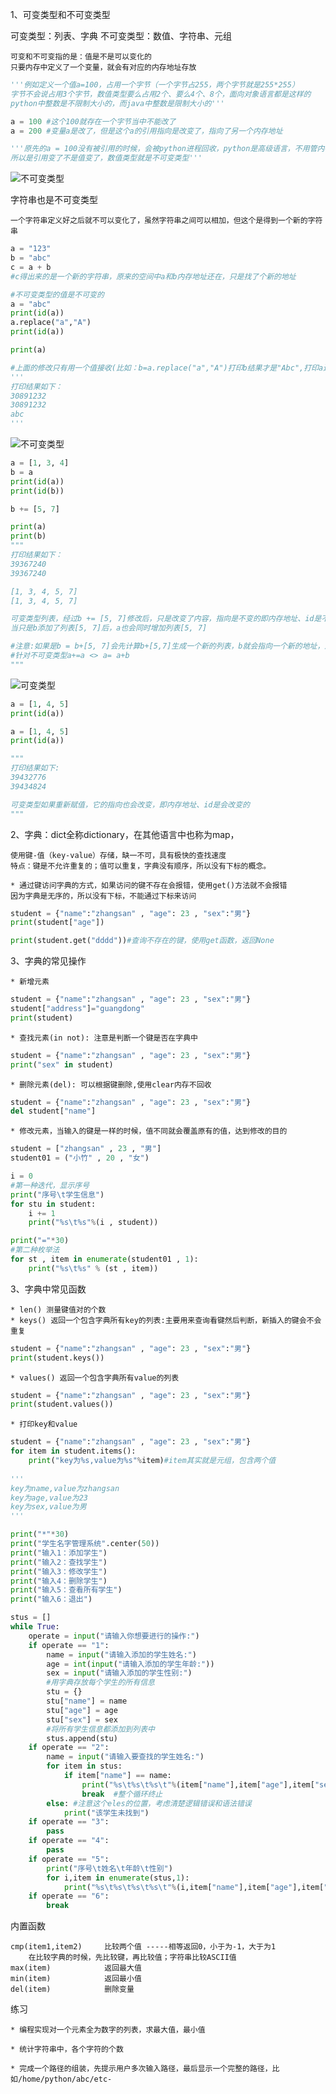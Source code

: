1、可变类型和不可变类型
	
可变类型：列表、字典
不可变类型：数值、字符串、元组

	可变和不可变指的是：值是不是可以变化的
	只要内存中定义了一个变量，就会有对应的内存地址存放

```python
'''例如定义一个值a=100，占用一个字节（一个字节占255，两个字节就是255*255）
字节不会说占用3个字节，数值类型要么占用2个、要么4个、8个，面向对象语言都是这样的
python中整数是不限制大小的，而java中整数是限制大小的'''

a = 100 #这个100就存在一个字节当中不能改了
a = 200 #变量a是改了，但是这个a的引用指向是改变了，指向了另一个内存地址

'''原先的a = 100没有被引用的时候，会被python进程回收，python是高级语言，不用管内存的释放和申请
所以是引用变了不是值变了，数值类型就是不可变类型'''
```
![不可变类型](../images/a.png)

字符串也是不可变类型

	一个字符串定义好之后就不可以变化了，虽然字符串之间可以相加，但这个是得到一个新的字符串
```python
a = "123"
b = "abc"
c = a + b
#c得出来的是一个新的字符串，原来的空间中a和b内存地址还在，只是找了个新的地址
```

```python
#不可变类型的值是不可变的
a = "abc"
print(id(a))
a.replace("a","A")
print(id(a))

print(a)

#上面的修改只有用一个值接收(比如：b=a.replace("a","A")打印b结果才是"Abc",打印a还是原来的结果
'''
打印结果如下：  
30891232
30891232
abc
'''
```
![不可变类型](../images/dict01.png)

```python
a = [1, 3, 4]
b = a
print(id(a))
print(id(b))

b += [5, 7]

print(a)
print(b)
"""
打印结果如下：
39367240
39367240

[1, 3, 4, 5, 7]
[1, 3, 4, 5, 7]

可变类型列表，经过b += [5, 7]修改后，只是改变了内容，指向是不变的即内存地址、id是不变的。
当只是b添加了列表[5, 7]后，a也会同时增加列表[5, 7]

#注意:如果是b = b+[5, 7]会先计算b+[5,7]生成一个新的列表，b就会指向一个新的地址，这时a还是等于[1,3,4]
#针对不可变类型a+=a <> a= a+b
"""
```
![可变类型](../images/dict.png)

```python
a = [1, 4, 5]
print(id(a))

a = [1, 4, 5]
print(id(a))

"""
打印结果如下:
39432776
39434824

可变类型如果重新赋值，它的指向也会改变，即内存地址、id是会改变的
"""

```

2、字典：dict全称dictionary，在其他语言中也称为map，

    使用键-值（key-value）存储，缺一不可，具有极快的查找速度
    特点：键是不允许重复的；值可以重复，字典没有顺序，所以没有下标的概念。
    
    * 通过键访问字典的方式，如果访问的键不存在会报错，使用get()方法就不会报错
	因为字典是无序的，所以没有下标，不能通过下标来访问
    
```python
student = {"name":"zhangsan" , "age": 23 , "sex":"男"}
print(student["age"])

print(student.get("dddd"))#查询不存在的键，使用get函数，返回None
```

3、字典的常见操作

    * 新增元素
    
```python
student = {"name":"zhangsan" , "age": 23 , "sex":"男"}
student["address"]="guangdong"
print(student)
```

    * 查找元素(in not): 注意是判断一个键是否在字典中
    
```python
student = {"name":"zhangsan" , "age": 23 , "sex":"男"}
print("sex" in student)
```

    * 删除元素(del): 可以根据键删除,使用clear内存不回收
    
```python
student = {"name":"zhangsan" , "age": 23 , "sex":"男"}
del student["name"]
```
	* 修改元素，当输入的键是一样的时候，值不同就会覆盖原有的值，达到修改的目的

```python
student = ["zhangsan" , 23 , "男"]
student01 = ("小竹" , 20 , "女")

i = 0
#第一种迭代，显示序号
print("序号\t学生信息")
for stu in student:
    i += 1
    print("%s\t%s"%(i , student))

print("="*30)
#第二种枚举法
for st , item in enumerate(student01 , 1):
    print("%s\t%s" % (st , item))
```

3、字典中常见函数
    
    * len() 测量键值对的个数
    * keys() 返回一个包含字典所有key的列表:主要用来查询看键然后判断，新插入的键会不会重复
    
```python
student = {"name":"zhangsan" , "age": 23 , "sex":"男"}
print(student.keys())
```
    * values() 返回一个包含字典所有value的列表
    
```python
student = {"name":"zhangsan" , "age": 23 , "sex":"男"}
print(student.values())
```

    * 打印key和value
```python
student = {"name":"zhangsan" , "age": 23 , "sex":"男"}
for item in student.items():
    print("key为%s,value为%s"%item)#item其实就是元组，包含两个值
    
'''
key为name,value为zhangsan
key为age,value为23
key为sex,value为男
'''
```

```python
print("*"*30)
print("学生名字管理系统".center(50))
print("输入1：添加学生")
print("输入2：查找学生")
print("输入3：修改学生")
print("输入4：删除学生")
print("输入5：查看所有学生")
print("输入6：退出")

stus = []
while True:
    operate = input("请输入你想要进行的操作:")
    if operate == "1":
        name = input("请输入添加的学生姓名:")
        age = int(input("请输入添加的学生年龄:"))
        sex = input("请输入添加的学生性别:")
        #用字典存放每个学生的所有信息
        stu = {}
        stu["name"] = name
        stu["age"] = age
        stu["sex"] = sex
        #将所有学生信息都添加到列表中
        stus.append(stu)
    if operate == "2":
        name = input("请输入要查找的学生姓名:")
        for item in stus:
            if item["name"] == name:
                print("%s\t%s\t%s\t"%(item["name"],item["age"],item["sex"]))
                break  #整个循环终止
        else: #注意这个eles的位置，考虑清楚逻辑错误和语法错误
            print("该学生未找到")
    if operate == "3":
        pass
    if operate == "4":
        pass
    if operate == "5":
        print("序号\t姓名\t年龄\t性别")
        for i,item in enumerate(stus,1):
            print("%s\t%s\t%s\t%s\t"%(i,item["name"],item["age"],item["sex"]))
    if operate == "6":
        break
```

内置函数

    cmp(item1,item2)     比较两个值 -----相等返回0，小于为-1，大于为1
        在比较字典的时候，先比较键，再比较值；字符串比较ASCII值
    max(item)            返回最大值
    min(item)            返回最小值
    del(item)            删除变量

练习

	* 编程实现对一个元素全为数字的列表，求最大值，最小值

	* 统计字符串中，各个字符的个数

	* 完成一个路径的组装，先提示用户多次输入路径，最后显示一个完整的路径，比如/home/python/abc/etc-


